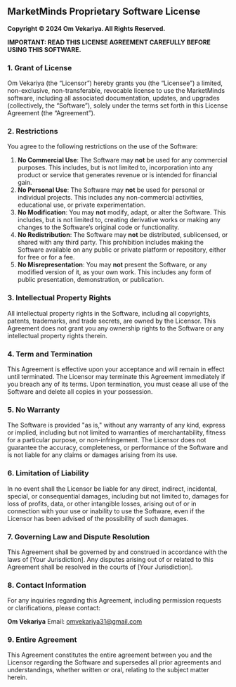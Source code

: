 ## MarketMinds Proprietary Software License

**Copyright © 2024 Om Vekariya. All Rights Reserved.**

**IMPORTANT: READ THIS LICENSE AGREEMENT CAREFULLY BEFORE USING THIS SOFTWARE.**

### 1. **Grant of License**

Om Vekariya (the “Licensor”) hereby grants you (the “Licensee”) a limited, non-exclusive, non-transferable, revocable license to use the MarketMinds software, including all associated documentation, updates, and upgrades (collectively, the “Software”), solely under the terms set forth in this License Agreement (the “Agreement”).

### 2. **Restrictions**

You agree to the following restrictions on the use of the Software:

1. **No Commercial Use**: The Software may **not** be used for any commercial purposes. This includes, but is not limited to, incorporation into any product or service that generates revenue or is intended for financial gain.
2. **No Personal Use**: The Software may **not** be used for personal or individual projects. This includes any non-commercial activities, educational use, or private experimentation.
3. **No Modification**: You may **not** modify, adapt, or alter the Software. This includes, but is not limited to, creating derivative works or making any changes to the Software’s original code or functionality.
4. **No Redistribution**: The Software may **not** be distributed, sublicensed, or shared with any third party. This prohibition includes making the Software available on any public or private platform or repository, either for free or for a fee.
5. **No Misrepresentation**: You may **not** present the Software, or any modified version of it, as your own work. This includes any form of public presentation, demonstration, or publication.

### 3. **Intellectual Property Rights**

All intellectual property rights in the Software, including all copyrights, patents, trademarks, and trade secrets, are owned by the Licensor. This Agreement does not grant you any ownership rights to the Software or any intellectual property rights therein.

### 4. **Term and Termination**

This Agreement is effective upon your acceptance and will remain in effect until terminated. The Licensor may terminate this Agreement immediately if you breach any of its terms. Upon termination, you must cease all use of the Software and delete all copies in your possession.

### 5. **No Warranty**

The Software is provided "as is," without any warranty of any kind, express or implied, including but not limited to warranties of merchantability, fitness for a particular purpose, or non-infringement. The Licensor does not guarantee the accuracy, completeness, or performance of the Software and is not liable for any claims or damages arising from its use.

### 6. **Limitation of Liability**

In no event shall the Licensor be liable for any direct, indirect, incidental, special, or consequential damages, including but not limited to, damages for loss of profits, data, or other intangible losses, arising out of or in connection with your use or inability to use the Software, even if the Licensor has been advised of the possibility of such damages.

### 7. **Governing Law and Dispute Resolution**

This Agreement shall be governed by and construed in accordance with the laws of [Your Jurisdiction]. Any disputes arising out of or related to this Agreement shall be resolved in the courts of [Your Jurisdiction].

### 8. **Contact Information**

For any inquiries regarding this Agreement, including permission requests or clarifications, please contact:

**Om Vekariya**
Email: omvekariya31@gmail.com

### 9. **Entire Agreement**

This Agreement constitutes the entire agreement between you and the Licensor regarding the Software and supersedes all prior agreements and understandings, whether written or oral, relating to the subject matter herein.
